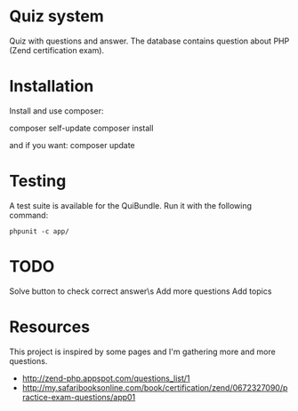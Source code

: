 Quiz system
========================

Quiz with questions and answer. The database contains question about PHP (Zend certification exam).

Installation
=========

Install and use composer:

composer self-update
composer install

and if you want: composer update

Testing
=========

A test suite is available for the QuiBundle. Run it with the following command:
    
    phpunit -c app/

TODO
======

Solve button to check correct answer\s
Add more questions
Add topics

Resources
============

This project is inspired by some pages and I'm gathering more and more questions. 

- http://zend-php.appspot.com/questions_list/1
- http://my.safaribooksonline.com/book/certification/zend/0672327090/practice-exam-questions/app01
